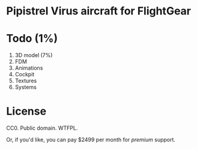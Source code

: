 # Pipistrel Virus aircraft for FlightGear

# Todo (1%)

1. 3D model (7%)
2. FDM
3. Animations
4. Cockpit
5. Textures
6. Systems

# License

CC0. Public domain. WTFPL.

Or, if you'd like, you can pay $2499 per month for _premium_ support.
